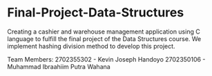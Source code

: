# Final-Project-Data-Structures

Creating a cashier and warehouse management application using C language to fulfill the final project of the Data Structures course. We implement hashing division method to develop this project.

Team Members:
2702355302 - Kevin Joseph Handoyo
2702350106 - Muhammad Ibraahiim Putra Wahana
